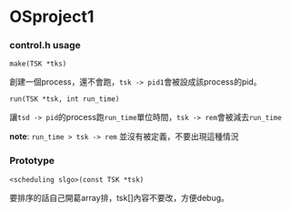 # OSproject1

### control.h usage

`make(TSK *tks)` 

創建一個process，還不會跑，`tsk -> pid1`會被設成該process的pid。



`run(TSK *tsk, int run_time)`

讓`tsd -> pid`的process跑`run_time`單位時間，`tsk -> rem`會被減去`run_time`

__note__: `run_time > tsk -> rem` 並沒有被定義，不要出現這種情況



### Prototype

`<scheduling slgo>(const TSK *tsk)`

要排序的話自己開葛array排，tsk[]內容不要改，方便debug。

